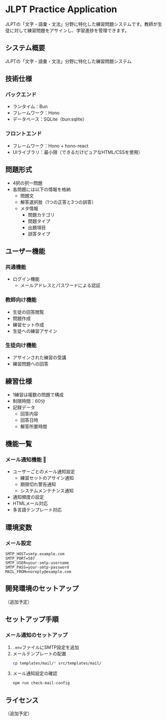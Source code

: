 # JLPT Practice Application

JLPTの「文字・語彙・文法」分野に特化した練習問題システムです。教師が生徒に対して練習問題をアサインし、学習進捗を管理できます。

## システム概要
JLPTの「文字・語彙・文法」分野に特化した練習問題システム

## 技術仕様
### バックエンド
- ランタイム：Bun
- フレームワーク：Hono
- データベース：SQLite（bun:sqlite）

### フロントエンド
- フレームワーク：Hono + hono-react
- UIライブラリ：最小限（できるだけピュアなHTML/CSSを使用）

## 問題形式
- 4択の択一問題
- 各問題には以下の情報を格納
  - 問題文
  - 解答選択肢（1つの正答と3つの誤答）
  - メタ情報
    - 問題カテゴリ
    - 問題タイプ
    - 出題項目
    - 誤答タイプ

## ユーザー機能
### 共通機能
- ログイン機能
  - メールアドレスとパスワードによる認証

### 教師向け機能
- 生徒の回答閲覧
- 問題作成
- 練習セット作成
- 生徒への練習アサイン

### 生徒向け機能
- アサインされた練習の受講
- 練習問題への回答

## 練習仕様
- 1練習は複数の問題で構成
- 制限時間：60分
- 記録データ
  - 回答内容
  - 回答日時
  - 解答所要時間

## 機能一覧

### メール通知機能 🔔
- ユーザーごとのメール通知設定
  - 練習セットのアサイン通知
  - 期限切れ警告通知
  - システムメンテナンス通知
- 通知頻度の設定
- HTMLメール対応
- 多言語テンプレート対応

## 環境変数

### メール設定
```env
SMTP_HOST=smtp.example.com
SMTP_PORT=587
SMTP_USER=your-smtp-username
SMTP_PASS=your-smtp-password
MAIL_FROM=noreply@example.com
```

## 開発環境のセットアップ
（追加予定）

## セットアップ手順

### メール通知のセットアップ
1. `.env`ファイルにSMTP設定を追加
2. メールテンプレートの配置
   ```bash
   cp templates/mail/* src/templates/mail/
   ```
3. メール通知設定の確認
   ```bash
   npm run check-mail-config
   ```

## ライセンス
（追加予定）
